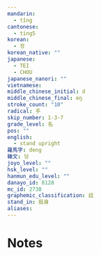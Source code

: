 ```yaml
---
mandarin:
  - tǐng
cantonese:
  - ting5
korean:
  - 정
korean_native: ""
japanese:
  - TEI
  - CHOU
japanese_nanori: ""
vietnamese:
middle_chinese_initial: d
middle_chinese_final: eŋ
stroke_count: "10"
radical: 手
skip_number: 1-3-7
grade_level: 名
pos: ""
english:
  - stand upright
羅馬字: deng
韓文: 덩
joyo_level: ""
hsk_level: ""
hanmun_edu_level: ""
danayo_id: 8128
mc_id: 2738
graphemic_classification: 廷
stand_in: 挺身
aliases:
---
```


# Notes
